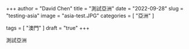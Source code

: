 +++
author = "David Chen"
title = "測試亞洲"
date = "2022-09-28"
slug = "testing-asia"
image = "asia-test.JPG"
categories = [
    "亞洲"
]

tags = [
    "澳門"
]
draft = "true"
+++

測試亞洲